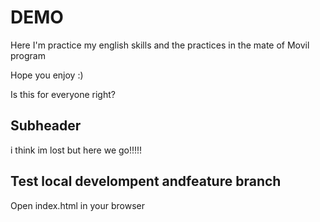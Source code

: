 # DEMO

Here I'm practice my english skills and the practices in the mate of Movil program

Hope you enjoy :)

Is this for everyone right?

## Subheader

i think im lost but here we go!!!!!

## Test local develompent andfeature branch

Open index.html in your browser